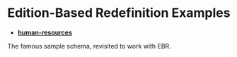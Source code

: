 # Edition-Based Redefinition Examples

* [**human-resources**](human-resources/README.md)

 The famous sample schema, revisited to work with EBR.
